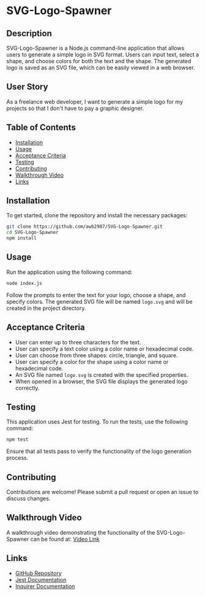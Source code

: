 # SVG-Logo-Spawner

## Description

SVG-Logo-Spawner is a Node.js command-line application that allows users to generate a simple logo in SVG format. Users can input text, select a shape, and choose colors for both the text and the shape. The generated logo is saved as an SVG file, which can be easily viewed in a web browser.

## User Story

As a freelance web developer, I want to generate a simple logo for my projects so that I don't have to pay a graphic designer.

## Table of Contents

- [Installation](#installation)
- [Usage](#usage)
- [Acceptance Criteria](#acceptance-criteria)
- [Testing](#testing)
- [Contributing](#contributing)
- [Walkthrough Video](#walkthrough-video)
- [Links](#links)

## Installation

To get started, clone the repository and install the necessary packages:

```bash
git clone https://github.com/awb2987/SVG-Logo-Spawner.git
cd SVG-Logo-Spawner
npm install
```

## Usage

Run the application using the following command:

```bash
node index.js
```

Follow the prompts to enter the text for your logo, choose a shape, and specify colors. The generated SVG file will be named `logo.svg` and will be created in the project directory.

## Acceptance Criteria

- User can enter up to three characters for the text.
- User can specify a text color using a color name or hexadecimal code.
- User can choose from three shapes: circle, triangle, and square.
- User can specify a color for the shape using a color name or hexadecimal code.
- An SVG file named `logo.svg` is created with the specified properties.
- When opened in a browser, the SVG file displays the generated logo correctly.

## Testing

This application uses Jest for testing. To run the tests, use the following command:

```bash
npm test
```

Ensure that all tests pass to verify the functionality of the logo generation process.

## Contributing

Contributions are welcome! Please submit a pull request or open an issue to discuss changes.

## Walkthrough Video

A walkthrough video demonstrating the functionality of the SVG-Logo-Spawner can be found at: [Video Link](https://drive.google.com/file/d/1760Wr9kXo5oifYR8MefNJlJkRTD4iOnh/view)

## Links

- [GitHub Repository](https://github.com/awb2987/SVG-Logo-Spawner)
- [Jest Documentation](https://jestjs.io/docs/getting-started)
- [Inquirer Documentation](https://github.com/SBoudrias/Inquirer.js)

